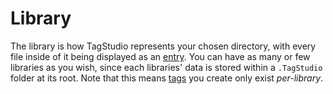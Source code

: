 # Library

The library is how TagStudio represents your chosen directory, with every file inside of it being displayed as an [entry](entry.md). You can have as many or few libraries as you wish, since each libraries' data is stored within a `.TagStudio` folder at its root.
Note that this means [tags](tag.md) you create only exist _per-library_.
